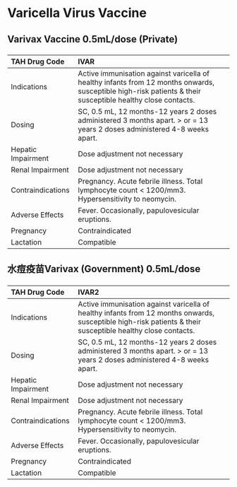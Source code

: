 # Varicella Virus Vaccine

## Varivax Vaccine 0.5mL/dose (Private)

##### 

| TAH Drug Code      | IVAR                                                                                                                                                        |
|:-------------------|:------------------------------------------------------------------------------------------------------------------------------------------------------------|
| Indications        | Active immunisation against varicella of healthy infants from 12 months onwards, susceptible high-risk patients & their susceptible healthy close contacts. |
| Dosing             | SC, 0.5 mL, 12 months-12 years 2 doses administered 3 months apart. > or = 13 years 2 doses administered 4-8 weeks apart.                                   |
| Hepatic Impairment | Dose adjustment not necessary                                                                                                                               |
| Renal Impairment   | Dose adjustment not necessary                                                                                                                               |
| Contraindications  | Pregnancy. Acute febrile illness. Total lymphocyte count < 1200/mm3. Hypersensitivity to neomycin.                                                          |
| Adverse Effects    | Fever. Occasionally, papulovesicular eruptions.                                                                                                             |
| Pregnancy          | Contraindicated                                                                                                                                             |
| Lactation          | Compatible                                                                                                                                                  |

## 水痘疫苗Varivax (Government) 0.5mL/dose

##### 

| TAH Drug Code      | IVAR2                                                                                                                                                       |
|:-------------------|:------------------------------------------------------------------------------------------------------------------------------------------------------------|
| Indications        | Active immunisation against varicella of healthy infants from 12 months onwards, susceptible high-risk patients & their susceptible healthy close contacts. |
| Dosing             | SC, 0.5 mL, 12 months-12 years 2 doses administered 3 months apart. > or = 13 years 2 doses administered 4-8 weeks apart.                                   |
| Hepatic Impairment | Dose adjustment not necessary                                                                                                                               |
| Renal Impairment   | Dose adjustment not necessary                                                                                                                               |
| Contraindications  | Pregnancy. Acute febrile illness. Total lymphocyte count < 1200/mm3. Hypersensitivity to neomycin.                                                          |
| Adverse Effects    | Fever. Occasionally, papulovesicular eruptions.                                                                                                             |
| Pregnancy          | Contraindicated                                                                                                                                             |
| Lactation          | Compatible                                                                                                                                                  |

